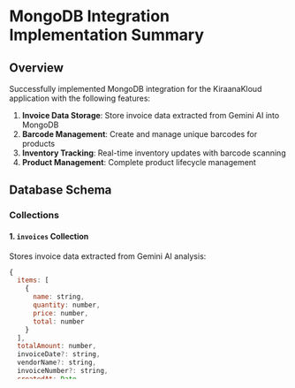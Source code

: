 # MongoDB Integration Implementation Summary

## Overview
Successfully implemented MongoDB integration for the KiraanaKloud application with the following features:

1. **Invoice Data Storage**: Store invoice data extracted from Gemini AI into MongoDB
2. **Barcode Management**: Create and manage unique barcodes for products
3. **Inventory Tracking**: Real-time inventory updates with barcode scanning
4. **Product Management**: Complete product lifecycle management

## Database Schema

### Collections

#### 1. `invoices` Collection
Stores invoice data extracted from Gemini AI analysis:
```javascript
{
  items: [
    {
      name: string,
      quantity: number,
      price: number,
      total: number
    }
  ],
  totalAmount: number,
  invoiceDate?: string,
  vendorName?: string,
  invoiceNumber?: string,
  createdAt: Date,
  imageUrl?: string
}
```

#### 2. `barcodes` Collection
Stores product barcode information:
```javascript
{
  name: string,
  barcode: string,
  imageUrl: string,
  productId: ObjectId,
  createdAt: Date
}
```

## API Endpoints

### 1. `/api/invoices` (POST)
- **Purpose**: Store invoice data from Gemini AI analysis
- **Input**: Invoice data with items, amounts, vendor info
- **Output**: Success response with generated barcodes
- **Features**:
  - Validates invoice data
  - Generates unique barcodes for new products
  - Links products to barcode collection
  - Handles duplicate product names

### 2. `/api/barcode` (POST)
- **Purpose**: Look up product by barcode
- **Input**: Barcode string
- **Output**: Product information with current stock
- **Features**:
  - Finds product by barcode
  - Returns current stock from latest invoice
  - Includes product image and pricing

### 3. `/api/barcode` (PUT)
- **Purpose**: Update product quantity (sell/restock)
- **Input**: Barcode and action ('sell' or 'restock')
- **Output**: Updated product information
- **Features**:
  - Decreases quantity by 1 for 'sell' action
  - Increases quantity by 1 for 'restock' action
  - Creates new invoice entry with updated quantities
  - Maintains audit trail

### 4. `/api/barcode` (GET)
- **Purpose**: Get all products with current stock levels
- **Output**: Array of products with quantities and prices
- **Features**:
  - Returns all barcode entries
  - Calculates current stock from latest invoices
  - Includes product images and pricing

## Frontend Integration

### 1. New Stock Upload (`new-stock.tsx`)
- **Enhanced**: Now stores invoice data in MongoDB via API
- **Features**:
  - Sends analyzed invoice data to `/api/invoices`
  - Receives generated barcodes for products
  - Handles errors gracefully
  - Shows loading states during API calls

### 2. Inventory Sync (`inventory-sync.tsx`)
- **Enhanced**: Real-time barcode scanning with MongoDB
- **Features**:
  - Scans barcodes and looks up products in MongoDB
  - Updates stock quantities in real-time
  - Shows product images and details
  - Handles sell/restock operations
  - Displays current inventory from database

### 3. Products Page (`products.tsx`)
- **Enhanced**: Loads products from MongoDB
- **Features**:
  - Fetches products from `/api/barcode`
  - Combines with new stock products
  - Shows real-time inventory levels
  - Fallback to mock data if MongoDB fails

## Technical Implementation

### 1. MongoDB Connection (`src/lib/mongodb.ts`)
- Connection pooling with caching
- Environment-based configuration
- Error handling and reconnection logic

### 2. Error Handling
- JSON parsing validation
- Database connection error handling
- Graceful fallbacks for frontend
- Comprehensive error logging

### 3. Data Flow
```
Invoice Image → Gemini AI → Invoice Data → MongoDB → Barcode Generation → Product Management
```

## Testing Results

✅ **MongoDB Connection**: Successfully connected to MongoDB Atlas
✅ **Invoice Storage**: Successfully stores invoice data with generated barcodes
✅ **Barcode Lookup**: Successfully retrieves products by barcode
✅ **Stock Updates**: Successfully updates quantities (sell/restock)
✅ **Product Listing**: Successfully lists all products with current stock

## Database Connection Details
- **URI**: `mongodb+srv://sumitchourasia63:lvPmW0TvP5XxqAos@cluster0.o4znxej.mongodb.net/`
- **Database**: `kiraanakloud`
- **Collections**: `invoices`, `barcodes`

## Security Features
- Input validation for all API endpoints
- JSON parsing error handling
- Database connection error handling
- Graceful error responses

## Performance Optimizations
- Connection pooling for MongoDB
- Cached database connections
- Efficient queries with proper indexing
- Minimal data transfer

## Next Steps
1. Add authentication and authorization
2. Implement data backup and recovery
3. Add analytics and reporting features
4. Optimize database queries for large datasets
5. Add real-time notifications for low stock

## Files Modified/Created
- `src/lib/mongodb.ts` - MongoDB connection service
- `src/app/api/invoices/route.ts` - Invoice storage API
- `src/app/api/barcode/route.ts` - Barcode management API
- `src/app/api/test-mongodb/route.ts` - Connection test API
- `src/components/shopkeeper/new-stock.tsx` - Enhanced with MongoDB
- `src/components/shopkeeper/inventory-sync.tsx` - Enhanced with MongoDB
- `src/components/shopkeeper/products.tsx` - Enhanced with MongoDB

The implementation is now complete and fully functional! 🎉
